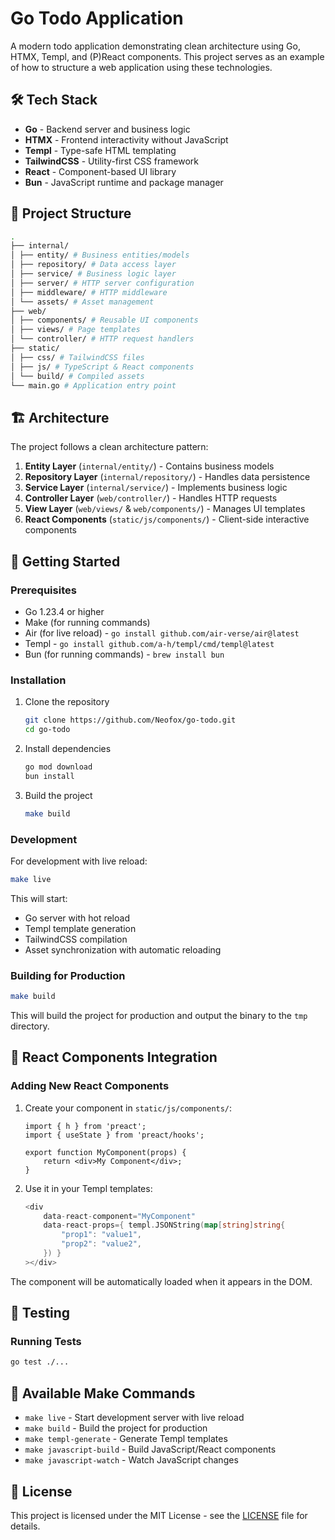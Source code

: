 # Go Todo Application

A modern todo application demonstrating clean architecture using Go, HTMX, Templ, and (P)React components. This project serves as an example of how to structure a web application using these technologies.

## 🛠 Tech Stack

- **Go** - Backend server and business logic
- **HTMX** - Frontend interactivity without JavaScript
- **Templ** - Type-safe HTML templating
- **TailwindCSS** - Utility-first CSS framework
- **React** - Component-based UI library
- **Bun** - JavaScript runtime and package manager

## 📁 Project Structure

```bash
.
├── internal/
│ ├── entity/ # Business entities/models
│ ├── repository/ # Data access layer
│ ├── service/ # Business logic layer
│ ├── server/ # HTTP server configuration
│ ├── middleware/ # HTTP middleware
│ └── assets/ # Asset management
├── web/
│ ├── components/ # Reusable UI components
│ ├── views/ # Page templates
│ └── controller/ # HTTP request handlers
├── static/
│ ├── css/ # TailwindCSS files
│ ├── js/ # TypeScript & React components
│ └── build/ # Compiled assets
└── main.go # Application entry point
```

## 🏗 Architecture

The project follows a clean architecture pattern:

1. **Entity Layer** (`internal/entity/`) - Contains business models
2. **Repository Layer** (`internal/repository/`) - Handles data persistence
3. **Service Layer** (`internal/service/`) - Implements business logic
4. **Controller Layer** (`web/controller/`) - Handles HTTP requests
5. **View Layer** (`web/views/` & `web/components/`) - Manages UI templates
6. **React Components** (`static/js/components/`) - Client-side interactive components

## 🚀 Getting Started

### Prerequisites

- Go 1.23.4 or higher
- Make (for running commands)
- Air (for live reload) - `go install github.com/air-verse/air@latest`
- Templ - `go install github.com/a-h/templ/cmd/templ@latest`
- Bun (for running commands) - `brew install bun`

### Installation

1. Clone the repository

    ```bash
    git clone https://github.com/Neofox/go-todo.git
    cd go-todo
    ```

2. Install dependencies

    ```bash
    go mod download
    bun install
    ```

3. Build the project

    ```bash
    make build
    ```

### Development

For development with live reload:

```bash
make live
```

This will start:

- Go server with hot reload
- Templ template generation
- TailwindCSS compilation
- Asset synchronization with automatic reloading

### Building for Production

```bash
make build
```

This will build the project for production and output the binary to the `tmp` directory.

## 🎯 React Components Integration

### Adding New React Components

1. Create your component in `static/js/components/`:

    ```tsx
    import { h } from 'preact';
    import { useState } from 'preact/hooks';

    export function MyComponent(props) {
        return <div>My Component</div>;
    }
    ```

2. Use it in your Templ templates:

    ```go
    <div 
        data-react-component="MyComponent" 
        data-react-props={ templ.JSONString(map[string]string{
            "prop1": "value1",
            "prop2": "value2",
        }) }
    ></div>
    ```

The component will be automatically loaded when it appears in the DOM.

## 🧪 Testing

### Running Tests

```bash
go test ./...
```

## 🔧 Available Make Commands

- `make live` - Start development server with live reload
- `make build` - Build the project for production
- `make templ-generate` - Generate Templ templates
- `make javascript-build` - Build JavaScript/React components
- `make javascript-watch` - Watch JavaScript changes

## 📝 License

This project is licensed under the MIT License - see the [LICENSE](LICENSE) file for details.
